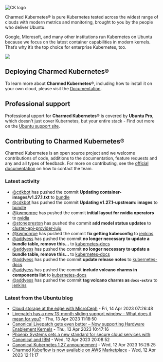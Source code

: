 ![CK logo](https://assets.ubuntu.com/v1/451d4cf4-Charmed+Kubernetes_RGB_onWhite_2022.svg)

Charmed Kubernetes® is pure Kubernetes tested across the widest range of clouds with modern metrics and monitoring, brought to you by the people who deliver Ubuntu.

Google, Microsoft, and many other institutions run Kubernetes on Ubuntu because we focus on the latest container capabilities in modern kernels. That’s why it’s the top choice for enterprise Kubernetes, too.

![](https://assets.ubuntu.com/v1/843c77b6-juju-at-a-glace.svg)

## Deploying Charmed Kubernetes®

To learn more about **Charmed Kubernetes**®, including how to install it on your own cloud, please visit the [Documentation][docs].

## Professional support

Professional upport for **Charmed Kubernetes**® is covered by **Ubuntu Pro**, which doesn't just cover Kubernetes, but your entire stack - Find out more on the [Ubuntu support site](https://ubuntu.com/support).

## Contributing to Charmed Kubernetes®

Charmed Kubernetes is an open source project and we welcome contributions of code, additions to the documentation, feature requests and any and all types of feedback. For more on contributing, see the [official documentation][get-in-touch] on how to contact the team.

<!-- LINKS -->
[docs]: https://ubuntu.com/kubernetes/docs
[get-in-touch]: https://ubuntu.com/kubernetes/docs/get-in-touch

### Latest activity

<!-- activity starts -->
 - [@cdkbot](https://github.com/cdkbot) has pushed the commit **Updating container-images/v1.27.1.txt** to [bundle](https://github.com/charmed-kubernetes/bundle)
 - [@cdkbot](https://github.com/cdkbot) has pushed the commit **Updating v1.27.1-upstream: images** to [bundle](https://github.com/charmed-kubernetes/bundle)
 - [@kwmonroe](https://github.com/kwmonroe) has pushed the commit **initial layout for nvidia operators** to [nvidia](https://github.com/charmed-kubernetes/nvidia)
 - [@stonepreston](https://github.com/stonepreston) has pushed the commit **add model status updates** to [cluster-api-provider-juju](https://github.com/charmed-kubernetes/cluster-api-provider-juju)
 - [@kwmonroe](https://github.com/kwmonroe) has pushed the commit **fix getting kubeconfig** to [jenkins](https://github.com/charmed-kubernetes/jenkins)
 - [@addyess](https://github.com/addyess) has pushed the commit **no longer necessary to update a bundle table, remove this...** to [kubernetes-docs](https://github.com/charmed-kubernetes/kubernetes-docs)
 - [@addyess](https://github.com/addyess) has pushed the commit **no longer necessary to update a bundle table, remove this...** to [kubernetes-docs](https://github.com/charmed-kubernetes/kubernetes-docs)
 - [@addyess](https://github.com/addyess) has pushed the commit **update release notes** to [kubernetes-docs](https://github.com/charmed-kubernetes/kubernetes-docs)
 - [@addyess](https://github.com/addyess) has pushed the commit **include volcano charms in components list** to [kubernetes-docs](https://github.com/charmed-kubernetes/kubernetes-docs)
 - [@addyess](https://github.com/addyess) has pushed the commit **tag volcano charms as `docs-extra`** to [jenkins](https://github.com/charmed-kubernetes/jenkins)
<!-- activity ends -->

<!-- roadmap starts -->

<!-- roadmap ends -->

### Latest from the Ubuntu blog

<!-- blog starts -->
* [Cloud storage at the edge with MicroCeph](https://ubuntu.com//blog/cloud-storage-at-the-edge-with-microceph) - Fri, 14 Apr 2023 07:26:48 
* [Livepatch has a new 13-month sliding support window &#8211;  What does it mean for you?](https://ubuntu.com//blog/canonical-announces-new-ubuntu-livepatch-13-months-sliding-support-window) - Thu, 13 Apr 2023 11:18:50 
* [Canonical Livepatch gets even better    &#8211;                        Now supporting Hardware Enablement Kernels](https://ubuntu.com//blog/canonical-livepatch-gets-even-better-now-supporting-hardware-enablement-kernels) - Thu, 13 Apr 2023 10:47:16 
* [Phoenix Systems sets a new standard for secure cloud services with Canonical and IBM](https://ubuntu.com//blog/phoenix-systems-sets-a-new-standard-for-secure-cloud-services-with-canonical-and-ibm) - Wed, 12 Apr 2023 20:08:52 
* [Canonical Kubernetes 1.27 announcement](https://ubuntu.com//blog/canonical-kubernetes-1-27-announcement) - Wed, 12 Apr 2023 16:28:25 
* [Charmed Kubeflow is now available on AWS Marketplace](https://ubuntu.com//blog/kubeflow-appliance-aws) - Wed, 12 Apr 2023 12:11:17 
<!-- blog ends -->
